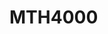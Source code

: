 <!DOCTYPE html>
<html>
  <head>
    <title>MTH4000 Exercise</title>
  </head>
  <body>
    <h1>MTH4000</h1>
  </body>
</html>
